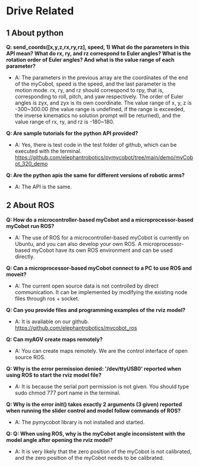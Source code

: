 # Drive Related



## 1 About python




**Q: send_coords([x,y,z,rx,ry,rz], speed, 1) What do the parameters in this API mean? What do rx, ry, and rz correspond to Euler angles? What is the rotation order of Euler angles? And what is the value range of each parameter?**

- A: The parameters in the previous array are the coordinates of the end of the myCobot, speed is the speed, and the last parameter is the motion mode. rx, ry, and rz should correspond to rpy, that is, corresponding to roll, pitch, and yaw respectively. The order of Euler angles is zyx, and zyx is its own coordinate. The value range of x, y, z is -300~300.00 (the value range is undefined, if the range is exceeded, the inverse kinematics no solution prompt will be returned), and the value range of rx, ry, and rz is -180~180.

**Q: Are sample tutorials for the python API provided?**

- A: Yes, there is test code in the test folder of github, which can be executed with the terminal. https://github.com/elephantrobotics/pymycobot/tree/main/demo/myCobot_320_demo

**Q: Are the python apis the same for different versions of robotic arms?**

- A: The API is the same.







## 2 About ROS



**Q: How do a microcontroller-based myCobot and a microprocessor-based myCobot run ROS?**

- A: The use of ROS for a microcontroller-based myCobot is currently on Ubuntu, and you can also develop your own ROS. A microprocessor-based myCobot have its own ROS environment and can be used directly.


**Q: Can a microprocessor-based myCobot connect to a PC to use ROS and moveit?**

- A: The current open source data is not controlled by direct communication. It can be implemented by modifying the existing node files through ros + socket.

**Q: Can you provide files and programming examples of the rviz model?**

- A: It is available on our github.
https://github.com/elephantrobotics/mycobot_ros

**Q: Can myAGV create maps remotely?**

- A: You can create maps remotely. We are the control interface of open source ROS.




**Q: Why is the error permission denied: '/dev/ttyUSB0' reported when using ROS to start the rviz model file?**

- A: It is because the serial port permission is not given. You should type sudo chmod 777 port name in the terminal.


**Q: Why is the error _init_() takes exactly 2 arguments (3 given) reported when running the slider control and model follow commands of ROS?**

- A: The pymycobot library is not installed and started.

**Q: Q: When using ROS, why is the myCobot angle inconsistent with the model angle after opening the rviz model?**

- A: It is very likely that the zero position of the myCobot is not calibrated, and the zero position of the myCobot needs to be calibrated.